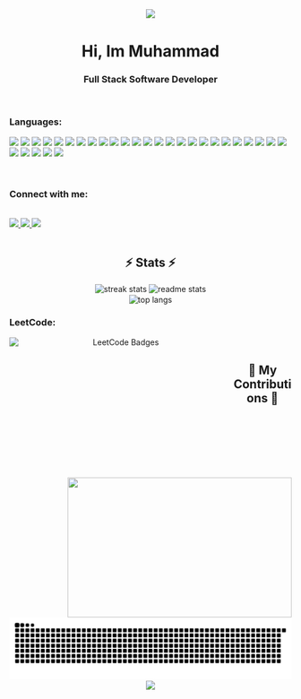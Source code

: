 <div align="center">
<img src="https://capsule-render.vercel.app/api?type=waving&height=180&color=gradient&section=header" />

<h1 align="center">Hi, Im Muhammad</h1>
<h3 align="center">Full Stack Software Developer</h3>

<br>

<h3 align="left">Languages:</h3>
  <p align="left">
    <img src="https://ziadoua.github.io/m3-Markdown-Badges/badges/MongoDB/mongodb2.svg">
    <img src="https://ziadoua.github.io/m3-Markdown-Badges/badges/PostgreSQL/postgresql2.svg">
    <img src="https://ziadoua.github.io/m3-Markdown-Badges/badges/Figma/figma2.svg">
    <img src="https://ziadoua.github.io/m3-Markdown-Badges/badges/HTML/html2.svg">
    <img src="https://ziadoua.github.io/m3-Markdown-Badges/badges/CSS/css2.svg">
    <img src="https://ziadoua.github.io/m3-Markdown-Badges/badges/Javascript/javascript3.svg">
    <img src="https://ziadoua.github.io/m3-Markdown-Badges/badges/C++/c++2.svg">
    <img src="https://ziadoua.github.io/m3-Markdown-Badges/badges/Java/java2.svg">
    <img src="https://ziadoua.github.io/m3-Markdown-Badges/badges/TypeScript/typescript2.svg">
    <img src="https://ziadoua.github.io/m3-Markdown-Badges/badges/React/react1.svg">
    <img src="https://ziadoua.github.io/m3-Markdown-Badges/badges/NodeJS/nodejs2.svg">
    <img src="https://ziadoua.github.io/m3-Markdown-Badges/badges/TailwindCSS/tailwindcss1.svg">
    <img src="https://ziadoua.github.io/m3-Markdown-Badges/badges/Axios/axios3.svg">
    <img src="https://ziadoua.github.io/m3-Markdown-Badges/badges/Prisma/prisma1.svg">
    <img src="https://ziadoua.github.io/m3-Markdown-Badges/badges/NextJS/nextjs2.svg">
    <img src="https://ziadoua.github.io/m3-Markdown-Badges/badges/Postman/postman2.svg">
    <img src="https://ziadoua.github.io/m3-Markdown-Badges/badges/Prettier/prettier1.svg">
    <img src="https://ziadoua.github.io/m3-Markdown-Badges/badges/Git/git2.svg">
    <img src="https://ziadoua.github.io/m3-Markdown-Badges/badges/macOS/macos2.svg">
    <img src="https://ziadoua.github.io/m3-Markdown-Badges/badges/Android/android2.svg">
    <img src="https://ziadoua.github.io/m3-Markdown-Badges/badges/iOS/ios2.svg">
    <img src="https://ziadoua.github.io/m3-Markdown-Badges/badges/IDEA/idea2.svg">
    <img src="https://ziadoua.github.io/m3-Markdown-Badges/badges/VisualStudioCode/visualstudiocode2.svg">
    <img src="https://ziadoua.github.io/m3-Markdown-Badges/badges/VisualStudio/visualstudio2.svg">
    <img src="https://ziadoua.github.io/m3-Markdown-Badges/badges/PyCharm/pycharm2.svg">
    <img src="https://ziadoua.github.io/m3-Markdown-Badges/badges/JSON/json1.svg">
    <img src="https://ziadoua.github.io/m3-Markdown-Badges/badges/Python/python1.svg">
    <img src="https://ziadoua.github.io/m3-Markdown-Badges/badges/Windows/windows1.svg">
    <img src="https://ziadoua.github.io/m3-Markdown-Badges/badges/ReactNative/reactnative1.svg">
    <img src="https://ziadoua.github.io/m3-Markdown-Badges/badges/ViteJS/vitejs1.svg">
  </p>

<br>

<h3 align="left">Connect with me:</h3>
<br>
<div align="left"> 
  <a href="muhammad:umair.amir.umairamir290@gmail.com"> <img src="https://img.shields.io/badge/Gmail-333333?style=for-the-badge&logo=gmail&logoColor=red" /> </a>
  <a href="https://linkedin.com/in/muhammad-amir-105a52294" target="_blank"> <img src="https://img.shields.io/badge/LinkedIn-0077B5?style=for-the-badge&logo=linkedin&logoColor=white" target="_blank" /> </a>
  <a href="https://Mamir21.github.io" target="_blank"> <img src="https://img.shields.io/badge/Portfolio-FF5722?style=for-the-badge&logo=todoist&logoColor=white" target="_blank" /> </a>
</div>

<br>

<h2 align="center">⚡ Stats ⚡</h2>
<div align=center>
  <img width=390 src="https://github-readme-streak-stats-salesp07.vercel.app/?user=Mamir21&count_private=true&theme=react&border_radius=10" alt="streak stats"/>
  <img width=390 src="https://github-readme-stats-salesp07.vercel.app/api?username=Mamir21&count_private=true&show_icons=true&theme=react&rank_icon=github&border_radius=10" alt="readme stats" />
  <br>
  <img width=325 align="center" src="https://github-readme-stats-salesp07.vercel.app/api/top-langs/?username=Mamir21&hide=HTML&langs_count=8&layout=compact&theme=react&border_radius=10&size_weight=0.5&count_weight=0.5&exclude_repo=github-readme-stats" alt="top langs" />

<br>

<h3 align="left">LeetCode:</h3>
<div>
  <img style="float: left; width: 400px;  height: 250px;" src="https://leetcode-badge-showcase.vercel.app/api?username=umairamir1127&theme=tokyonight" alt="LeetCode Badges"/>
  <img style="float: right; width: 400px; height: 250px;" src="https://leetcard.jacoblin.cool/umairamir1127?theme=dark&font=Noto%20Sans%20New%20Tai%20Lue&ext=heatmap"/>
</div>

<br>

<div align="center">
  <h2>🐍 My Contributions 🐍</h2>
  <img alt="snake eating my contributions" src="https://raw.githubusercontent.com/Mamir21/Mamir21/output/github-contribution-grid-snake.svg" />
  
<br>

<div align="center">
  <img src="https://capsule-render.vercel.app/api?type=waving&height=170&color=gradient&section=footer" />

